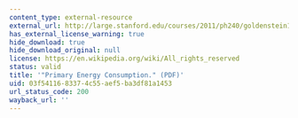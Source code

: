 ```yaml
---
content_type: external-resource
external_url: http://large.stanford.edu/courses/2011/ph240/goldenstein1/docs/bp2011.pdf
has_external_license_warning: true
hide_download: true
hide_download_original: null
license: https://en.wikipedia.org/wiki/All_rights_reserved
status: valid
title: '"Primary Energy Consumption." (PDF)'
uid: 03f54116-8337-4c55-aef5-ba3df81a1453
url_status_code: 200
wayback_url: ''
---
```

